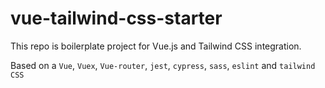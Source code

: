 # vue-tailwind-css-starter

This repo is boilerplate project for Vue.js and Tailwind CSS integration.

Based on a `Vue`, `Vuex`, `Vue-router`, `jest`, `cypress`, `sass`, `eslint` and `tailwind CSS`
